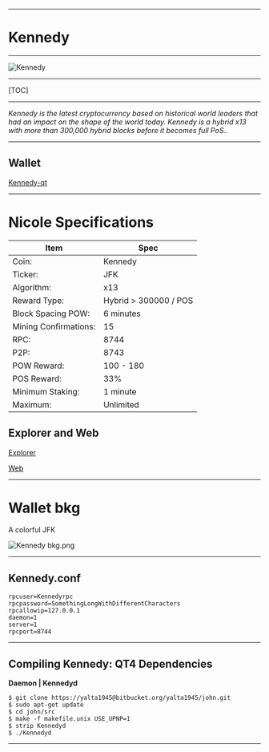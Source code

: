 -----


**Kennedy**
=========

----


![Kennedy](https://cdn.pbrd.co/images/GM9oezX.png)




-----


[TOC]


-----





*Kennedy is the latest cryptocurrency based on historical world leaders that had an impact on the shape of the world today. Kennedy is a hybrid x13 with more than 300,000 hybrid blocks before it becomes full PoS..*


-----



Wallet 
-------------


[Kennedy-qt](https://bitbucket.org/yalta1945/kennedy-qt/downloads/Kennedy-qt.zip)

-----

Nicole Specifications
=======================



Item        |  Spec     |
 --------  |  --------  
Coin:         |  Kennedy    |  
Ticker:       |  JFK    | 
Algorithm:       |  x13    |
Reward Type:       |  Hybrid > 300000 / POS    | 
Block Spacing POW:       |  6 minutes    | 
Mining Confirmations:       |  15    | 
RPC:       |  8744    | 
P2P:       |  8743    |
POW Reward:       |  100 - 180    | 
POS Reward:       |  33%    | 
Minimum Staking:       |  1 minute    | 
Maximum:       |  Unlimited    |      |






Explorer and Web 
-------------

[Explorer](http://explorer.j-f-k.info:3001)

[Web](http://j-f-k.info)


------


Wallet bkg
==============



A colorful JFK



![Kennedy bkg.png](https://cdn.pbrd.co/images/GM9mcX8.png)


-----



Kennedy.conf
--------------------

    rpcuser=Kennedyrpc
    rpcpassword=SomethingLongWithDifferentCharacters
    rpcallowip=127.0.0.1
    daemon=1
    server=1
    rpcport=8744

-----


Compiling Kennedy: QT4 Dependencies
--------------------

**Daemon | Kennedyd**





    $ git clone https://yalta1945@bitbucket.org/yalta1945/john.git 
    $ sudo apt-get update
    $ cd john/src
    $ make -f makefile.unix USE_UPNP=1
    $ strip Kennedyd
    $ ./Kennedyd



----


